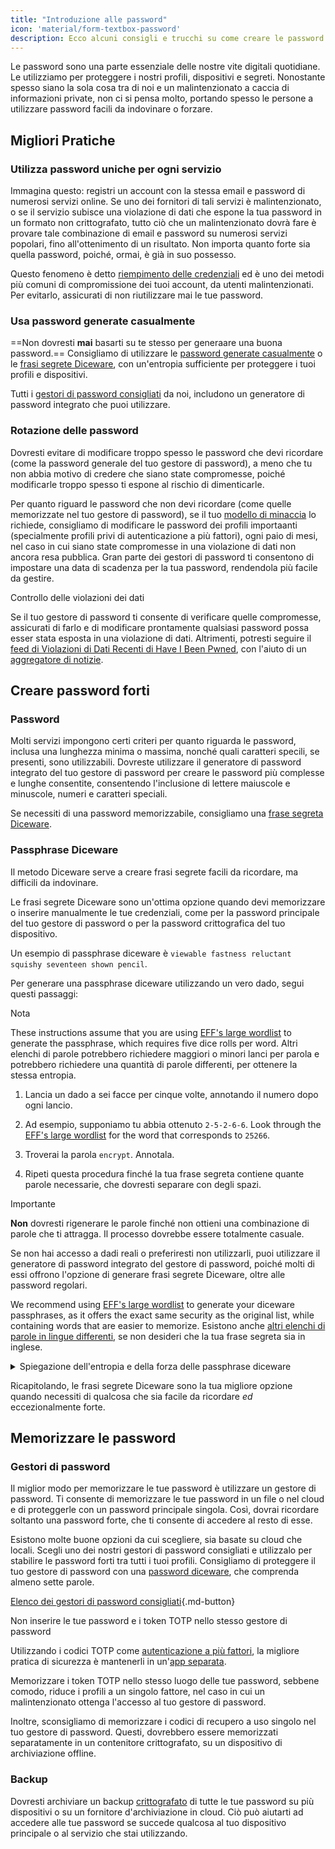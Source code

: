 ```yaml
---
title: "Introduzione alle password"
icon: 'material/form-textbox-password'
description: Ecco alcuni consigli e trucchi su come creare le password più forti e mantenere sicuri i tuoi profili.
---
```


Le password sono una parte essenziale delle nostre vite digitali quotidiane. Le utilizziamo per proteggere i nostri profili, dispositivi e segreti. Nonostante spesso siano la sola cosa tra di noi e un malintenzionato a caccia di informazioni private, non ci si pensa molto, portando spesso le persone a utilizzare password facili da indovinare o forzare.

## Migliori Pratiche

### Utilizza password uniche per ogni servizio

Immagina questo: registri un account con la stessa email e password di numerosi servizi online. Se uno dei fornitori di tali servizi è malintenzionato, o se il servizio subisce una violazione di dati che espone la tua password in un formato non crittografato, tutto ciò che un malintenzionato dovrà fare è provare tale combinazione di email e password su numerosi servizi popolari, fino all'ottenimento di un risultato. Non importa quanto forte sia quella password, poiché, ormai, è già in suo possesso.

Questo fenomeno è detto [riempimento delle credenziali](https://en.wikipedia.org/wiki/Credential_stuffing) ed è uno dei metodi più comuni di compromissione dei tuoi account, da utenti malintenzionati. Per evitarlo, assicurati di non riutilizzare mai le tue password.

### Usa password generate casualmente

==Non dovresti **mai** basarti su te stesso per generaare una buona password.== Consigliamo di utilizzare le [password generate casualmente](#password) o le [frasi segrete Diceware](#frasi-segrete-diceware), con un'entropia sufficiente per proteggere i tuoi profili e dispositivi.

Tutti i [gestori di password consigliati](../passwords.md) da noi, includono un generatore di password integrato che puoi utilizzare.

### Rotazione delle password

Dovresti evitare di modificare troppo spesso le password che devi ricordare (come la password generale del tuo gestore di password), a meno che tu non abbia motivo di credere che siano state compromesse, poiché modificarle troppo spesso ti espone al rischio di dimenticarle.

Per quanto riguard le password che non devi ricordare (come quelle memorizzate nel tuo gestore di password), se il tuo [modello di minaccia](threat-modeling.md) lo richiede, consigliamo di modificare le password dei profili importaanti (specialmente profili privi di autenticazione a più fattori), ogni paio di mesi, nel caso in cui siano state compromesse in una violazione di dati non ancora resa pubblica. Gran parte dei gestori di password ti consentono di impostare una data di scadenza per la tua password, rendendola più facile da gestire.

<div class="admonition tip" markdown>
<p class="admonition-title">Controllo delle violazioni dei dati</p>

Se il tuo gestore di password ti consente di verificare quelle compromesse, assicurati di farlo e di modificare prontamente qualsiasi password possa esser stata esposta in una violazione di dati. Altrimenti, potresti seguire il [feed di Violazioni di Dati Recenti di Have I Been Pwned](https://feeds.feedburner.com/HaveIBeenPwnedLatestBreaches), con l'aiuto di un [aggregatore di notizie](../news-aggregators.md).

</div>

## Creare password forti

### Password

Molti servizi impongono certi criteri per quanto riguarda le password, inclusa una lunghezza minima o massima, nonché quali caratteri specili, se presenti, sono utilizzabili. Dovreste utilizzare il generatore di password integrato del tuo gestore di password per creare le password più complesse e lunghe consentite, consentendo l'inclusione di lettere maiuscole e minuscole, numeri e caratteri speciali.

Se necessiti di una password memorizzabile, consigliamo una [frase segreta Diceware](#diceware-passphrases).

### Passphrase Diceware

Il metodo Diceware serve a creare frasi segrete facili da ricordare, ma difficili da indovinare.

Le frasi segrete Diceware sono un'ottima opzione quando devi memorizzare o inserire manualmente le tue credenziali, come per la password principale del tuo gestore di password o per la password crittografica del tuo dispositivo.

Un esempio di passphrase diceware è `viewable fastness reluctant squishy seventeen shown pencil`.

Per generare una passphrase diceware utilizzando un vero dado, segui questi passaggi:

<div class="admonition Note" markdown>
<p class="admonition-title">Nota</p>

These instructions assume that you are using [EFF's large wordlist](https://eff.org/files/2016/07/18/eff_large_wordlist.txt) to generate the passphrase, which requires five dice rolls per word. Altri elenchi di parole potrebbero richiedere maggiori o minori lanci per parola e potrebbero richiedere una quantità di parole differenti, per ottenere la stessa entropia.

</div>

1. Lancia un dado a sei facce per cinque volte, annotando il numero dopo ogni lancio.

2. Ad esempio, supponiamo tu abbia ottenuto `2-5-2-6-6`. Look through the [EFF's large wordlist](https://eff.org/files/2016/07/18/eff_large_wordlist.txt) for the word that corresponds to `25266`.

3. Troverai la parola `encrypt`. Annotala.

4. Ripeti questa procedura finché la tua frase segreta contiene quante parole necessarie, che dovresti separare con degli spazi.

<div class="admonition warning" markdown>
<p class="admonition-title">Importante</p>

**Non** dovresti rigenerare le parole finché non ottieni una combinazione di parole che ti attragga. Il processo dovrebbe essere totalmente casuale.

</div>

Se non hai accesso a dadi reali o preferiresti non utilizzarli, puoi utilizzare il generatore di password integrato del gestore di password, poiché molti di essi offrono l'opzione di generare frasi segrete Diceware, oltre alle password regolari.

We recommend using [EFF's large wordlist](https://eff.org/files/2016/07/18/eff_large_wordlist.txt) to generate your diceware passphrases, as it offers the exact same security as the original list, while containing words that are easier to memorize. Esistono anche [altri elenchi di parole in lingue differenti](https://theworld.com/~reinhold/diceware.html#Diceware%20in%20Other%20Languages|outline), se non desideri che la tua frase segreta sia in inglese.

<details class="note" markdown>
<summary>Spiegazione dell'entropia e della forza delle passphrase diceware</summary>

To demonstrate how strong diceware passphrases are, we'll use the aforementioned seven word passphrase (`viewable fastness reluctant squishy seventeen shown pencil`) and [EFF's large wordlist](https://eff.org/files/2016/07/18/eff_large_wordlist.txt) as an example.

One metric to determine the strength of a diceware passphrase is how much entropy it has. The entropy per word in a diceware passphrase is calculated as <math> <mrow> <msub> <mtext>log</mtext> <mn>2</mn> </msub> <mo form="prefix" stretchy="false">(</mo> <mtext>WordsInList</mtext> <mo form="postfix" stretchy="false">)</mo> </mrow> </math> and the overall entropy of the passphrase is calculated as: <math> <mrow> <msub> <mtext>log</mtext> <mn>2</mn> </msub> <mo form="prefix" stretchy="false">(</mo> <msup> <mtext>WordsInList</mtext> <mtext>WordsInPhrase</mtext> </msup> <mo form="postfix" stretchy="false">)</mo> </mrow> </math>

Therefore, each word in the aforementioned list results in ~12.9 bits of entropy (<math> <mrow> <msub> <mtext>log</mtext> <mn>2</mn> </msub> <mo form="prefix" stretchy="false">(</mo> <mn>7776</mn> <mo form="postfix" stretchy="false">)</mo> </mrow> </math>), and a seven word passphrase derived from it has ~90.47 bits of entropy (<math> <mrow> <msub> <mtext>log</mtext> <mn>2</mn> </msub> <mo form="prefix" stretchy="false">(</mo> <msup> <mn>7776</mn> <mn>7</mn> </msup> <mo form="postfix" stretchy="false">)</mo> </mrow> </math>).

The [EFF's large wordlist](https://eff.org/files/2016/07/18/eff_large_wordlist.txt) contains 7776 unique words. To calculate the amount of possible passphrases, all we have to do is <math> <msup> <mtext>WordsInList</mtext> <mtext>WordsInPhrase</mtext> </msup> </math>, or in our case, <math><msup><mn>7776</mn><mn>7</mn></msup></math>.

Let's put all of this in perspective: A seven word passphrase using [EFF's large wordlist](https://eff.org/files/2016/07/18/eff_large_wordlist.txt) is one of ~1,719,070,799,748,422,500,000,000,000 possible passphrases.

In media, è necessario tentare il 50% di tutte le combinazioni possibili per indovinare la tua frase segreta. Tenendo ciò a mente, anche se il malintenzionato è capace di circa 1.000.000.000.000 tentativi al secondo, gli ci vorrebbero comunque circa 27.255.689 aanni per indovinare la tua frase segreta. Questo vale solo se le seguenti cose sono vere:

- Il tuo avversario sa che hai utilizzato il metodo Diceware.
- Il tuo avversario conosce l'elenco di parole specifico utilizzato.
- Il tuo avversario sa quante parole contiene la tua frase segreta.

</details>

Ricapitolando, le frasi segrete Diceware sono la tua migliore opzione quando necessiti di qualcosa che sia facile da ricordare *ed* eccezionalmente forte.

## Memorizzare le password

### Gestori di password

Il miglior modo per memorizzare le tue password è utilizzare un gestore di password. Ti consente di memorizzare le tue password in un file o nel cloud e di proteggerle con un password principale singola. Così, dovrai ricordare soltanto una password forte, che ti consente di accedere al resto di esse.

Esistono molte buone opzioni da cui scegliere, sia basate su cloud che locali. Scegli uno dei nostri gestori di password consigliati e utilizzalo per stabilire le password forti tra tutti i tuoi profili. Consigliamo di proteggere il tuo gestore di password con una [password diceware](#diceware-passphrases), che comprenda almeno sette parole.

[Elenco dei gestori di password consigliati](../passwords.md ""){.md-button}

<div class="admonition warning" markdown>
<p class="admonition-title">Non inserire le tue password e i token TOTP nello stesso gestore di password</p>

Utilizzando i codici TOTP come [autenticazione a più fattori](../multi-factor-authentication.md), la migliore pratica di sicurezza è mantenerli in un'[app separata](../multi-factor-authentication.md#authenticator-apps).

Memorizzare i token TOTP nello stesso luogo delle tue password, sebbene comodo, riduce i profili a un singolo fattore, nel caso in cui un malintenzionato ottenga l'accesso al tuo gestore di password.

Inoltre, sconsigliamo di memorizzare i codici di recupero a uso singolo nel tuo gestore di password. Questi, dovrebbero essere memorizzati separatamente in un contenitore crittografato, su un dispositivo di archiviazione offline.

</div>

### Backup

Dovresti archiviare un backup [crittografato](../encryption.md) di tutte le tue password su più dispositivi o su un fornitore d'archiviazione in cloud. Ciò può aiutarti ad accedere alle tue password se succede qualcosa al tuo dispositivo principale o al servizio che stai utilizzando.
